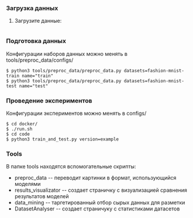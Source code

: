 ### Загрузка данных
1. Загрузите данные:
```console
``` 
### Подготовка данных
Конфигурации наборов данных можно менять в tools/preproc_data/configs/ 
```console
$ python3 tools/preproc_data/preproc_data.py datasets=fashion-mnist-train name="train"
$ python3 tools/preproc_data/preproc_data.py datasets=fashion-mnist-test name="test"
``` 
### Проведение экспериментов
Конфигурации экспериментов можно менять в configs/ 
```console
$ cd docker/
$ ./run.sh
$ cd code
$ python3 train_and_test.py version=example
```

### Tools
В папке tools находятся вспомогательные скрипты:
* preproc_data -- переводит картинки в формат, использующийся моделями
* results_visualizator -- создает страничку с визуализацией сравнения результатов моделей
* data_mining -- таргетированный отбор сырых данных для разметки
* DatasetAnalyser -- создает страничуку с статистиками датасетов
